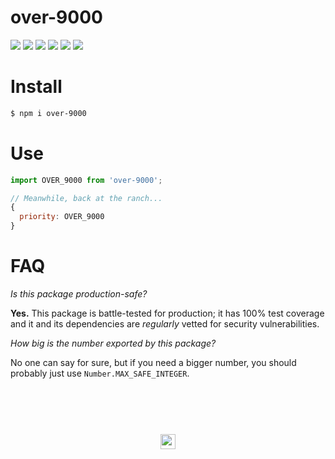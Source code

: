 # over-9000

[![][npm-img]][npm-url] [![][travis-img]][travis-url] [![][codacy-img]][codacy-url] ![][deps-img] [![][cc-img]][cc-url] [![][xo-img]][xo-url]

# Install

```bash
$ npm i over-9000
```

# Use

```js
import OVER_9000 from 'over-9000';

// Meanwhile, back at the ranch...
{
  priority: OVER_9000
}
```

# FAQ

_Is this package production-safe?_

**Yes.** This package is battle-tested for production; it has 100% test coverage and it and its dependencies are _regularly_ vetted for security vulnerabilities.

_How big is the number exported by this package?_

No one can say for sure, but if you need a bigger number, you should probably just use `Number.MAX_SAFE_INTEGER`.


## &nbsp;
<p align="center">
  <br>
  <img width="24" height="24" src="https://cloud.githubusercontent.com/assets/441546/25318539/db2f4cf2-2845-11e7-8e10-ef97d91cd538.png">
</p>

[npm-img]: https://img.shields.io/npm/v/over-9000.svg?style=flat-square
[npm-url]: https://www.npmjs.com/package/over-9000

[travis-img]: https://img.shields.io/travis/darkobits/over-9000.svg?style=flat-square
[travis-url]: https://travis-ci.org/darkobits/over-9000

[codacy-img]: https://img.shields.io/codacy/coverage/e3fb8e46d6a241f5a952cf3fe6a49d06.svg?style=flat-square
[codacy-url]: https://www.codacy.com/app/darkobits/over-9000

[deps-img]: https://img.shields.io/badge/dependencies-none-brightgreen.svg?style=flat-square

[cc-img]: https://img.shields.io/badge/conventional%20commits-1.0.0-027dc6.svg?style=flat-square
[cc-url]: https://github.com/conventional-changelog/standard-version

[xo-img]: https://img.shields.io/badge/code_style-XO-e271a5.svg?style=flat-square
[xo-url]: https://github.com/sindresorhus/xo
